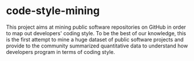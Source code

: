 # code-style-mining
This project aims at mining public software repositories on GitHub in order to map out developers' coding style. To be the best of our knowledge, this is the first attempt to mine a huge dataset of public software projects and provide to the community summarized quantitative data to understand how developers program in terms of coding style.
